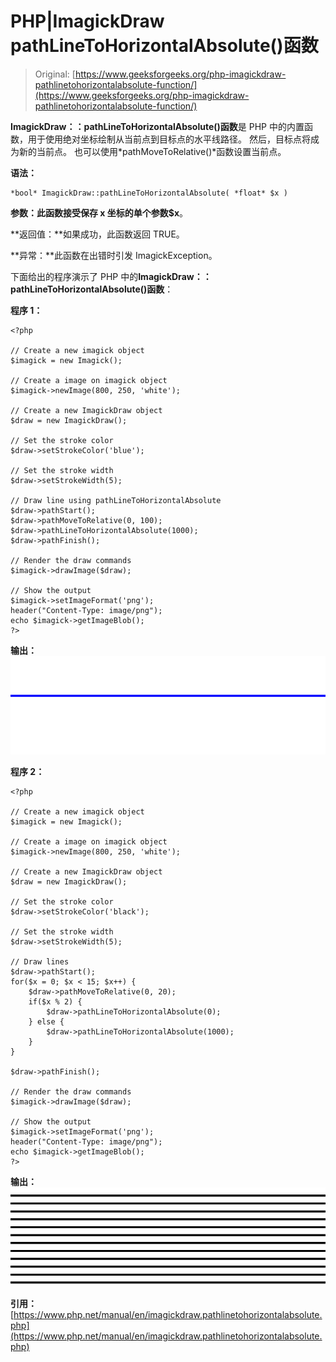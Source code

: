 # PHP|ImagickDraw pathLineToHorizontalAbsolute()函数

> Original: [https://www.geeksforgeeks.org/php-imagickdraw-pathlinetohorizontalabsolute-function/](https://www.geeksforgeeks.org/php-imagickdraw-pathlinetohorizontalabsolute-function/)

**ImagickDraw：：pathLineToHorizontalAbsolute()函数**是 PHP 中的内置函数，用于使用绝对坐标绘制从当前点到目标点的水平线路径。 然后，目标点将成为新的当前点。 也可以使用*pathMoveToRelative()*函数设置当前点。

**语法：**

```
*bool* ImagickDraw::pathLineToHorizontalAbsolute( *float* $x )
```

**参数：**此函数接受保存 x 坐标的单个参数**$x**。

**返回值：**如果成功，此函数返回 TRUE。

**异常：**此函数在出错时引发 ImagickException。

下面给出的程序演示了 PHP 中的**ImagickDraw：：pathLineToHorizontalAbsolute()函数**：

**程序 1：**

```
<?php

// Create a new imagick object
$imagick = new Imagick();

// Create a image on imagick object
$imagick->newImage(800, 250, 'white');

// Create a new ImagickDraw object
$draw = new ImagickDraw();

// Set the stroke color
$draw->setStrokeColor('blue');

// Set the stroke width
$draw->setStrokeWidth(5);

// Draw line using pathLineToHorizontalAbsolute
$draw->pathStart();
$draw->pathMoveToRelative(0, 100);
$draw->pathLineToHorizontalAbsolute(1000);
$draw->pathFinish();

// Render the draw commands
$imagick->drawImage($draw);

// Show the output
$imagick->setImageFormat('png');
header("Content-Type: image/png");
echo $imagick->getImageBlob();
?>
```

**输出：**
![](img/f6e04f913689e97121be824ef821aec3.png)

**程序 2：**

```
<?php

// Create a new imagick object
$imagick = new Imagick();

// Create a image on imagick object
$imagick->newImage(800, 250, 'white');

// Create a new ImagickDraw object
$draw = new ImagickDraw();

// Set the stroke color
$draw->setStrokeColor('black');

// Set the stroke width
$draw->setStrokeWidth(5);

// Draw lines
$draw->pathStart();
for($x = 0; $x < 15; $x++) {
    $draw->pathMoveToRelative(0, 20);
    if($x % 2) {
        $draw->pathLineToHorizontalAbsolute(0);
    } else {
        $draw->pathLineToHorizontalAbsolute(1000);
    }
}

$draw->pathFinish();

// Render the draw commands
$imagick->drawImage($draw);

// Show the output
$imagick->setImageFormat('png');
header("Content-Type: image/png");
echo $imagick->getImageBlob();
?>
```

**输出：**
![](img/4aa0292e8d8d0db12c3f99959dff8ce8.png)

**引用：**[https://www.php.net/manual/en/imagickdraw.pathlinetohorizontalabsolute.php](https://www.php.net/manual/en/imagickdraw.pathlinetohorizontalabsolute.php)